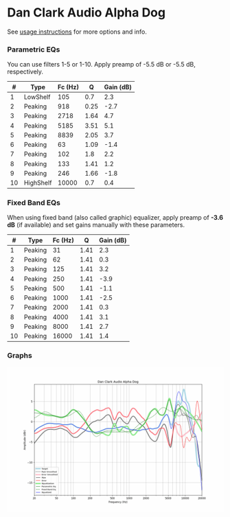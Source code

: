 # Dan Clark Audio Alpha Dog
See [usage instructions](https://github.com/jaakkopasanen/AutoEq#usage) for more options and info.

### Parametric EQs
You can use filters 1-5 or 1-10. Apply preamp of -5.5 dB or -5.5 dB, respectively.

|   # | Type      |   Fc (Hz) |    Q |   Gain (dB) |
|-----|-----------|-----------|------|-------------|
|   1 | LowShelf  |       105 | 0.7  |         2.3 |
|   2 | Peaking   |       918 | 0.25 |        -2.7 |
|   3 | Peaking   |      2718 | 1.64 |         4.7 |
|   4 | Peaking   |      5185 | 3.51 |         5.1 |
|   5 | Peaking   |      8839 | 2.05 |         3.7 |
|   6 | Peaking   |        63 | 1.09 |        -1.4 |
|   7 | Peaking   |       102 | 1.8  |         2.2 |
|   8 | Peaking   |       133 | 1.41 |         1.2 |
|   9 | Peaking   |       246 | 1.66 |        -1.8 |
|  10 | HighShelf |     10000 | 0.7  |         0.4 |

### Fixed Band EQs
When using fixed band (also called graphic) equalizer, apply preamp of **-3.6 dB** (if available) and set gains manually with these parameters.

|   # | Type    |   Fc (Hz) |    Q |   Gain (dB) |
|-----|---------|-----------|------|-------------|
|   1 | Peaking |        31 | 1.41 |         2.3 |
|   2 | Peaking |        62 | 1.41 |         0.3 |
|   3 | Peaking |       125 | 1.41 |         3.2 |
|   4 | Peaking |       250 | 1.41 |        -3.9 |
|   5 | Peaking |       500 | 1.41 |        -1.1 |
|   6 | Peaking |      1000 | 1.41 |        -2.5 |
|   7 | Peaking |      2000 | 1.41 |         0.3 |
|   8 | Peaking |      4000 | 1.41 |         3.1 |
|   9 | Peaking |      8000 | 1.41 |         2.7 |
|  10 | Peaking |     16000 | 1.41 |         1.4 |

### Graphs
![](./Dan%20Clark%20Audio%20Alpha%20Dog.png)
